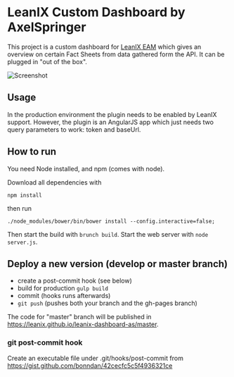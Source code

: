 # LeanIX Custom Dashboard by AxelSpringer

This project is a custom dashboard for [LeanIX EAM](https://www.leanix.net/en/product/knowledge) which gives an overview on certain Fact Sheets from data gathered form the API. It can be plugged in "out of the box".

![Screenshot](https://raw.githubusercontent.com/leanix/leanix-dashboard-as/master/docs/screen.png)

## Usage

In the production environment the plugin needs to be enabled by LeanIX support. However, the plugin is an AngularJS app which just needs two query parameters to work: token and baseUrl.

## How to run

You need Node installed, and npm (comes with node). 

Download all dependencies with 

`npm install` 

then run

`./node_modules/bower/bin/bower install --config.interactive=false;`

Then start the build with `brunch build`. Start the web server with `node server.js`.

## Deploy a new version (develop or master branch)

* create a post-commit hook (see below)
* build for production `gulp build`
* commit (hooks runs afterwards)
* `git push` (pushes both your branch and the gh-pages branch)

The code for "master" branch will be published in https://leanix.github.io/leanix-dashboard-as/master.


### git post-commit hook

Create an executable file under .git/hooks/post-commit from https://gist.github.com/bonndan/42cecfc5c5f4936321ce
